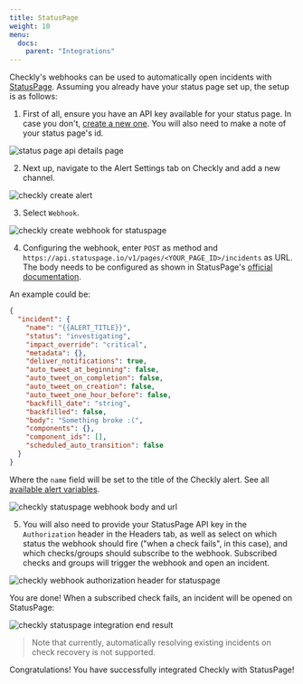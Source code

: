 ```yaml
---
title: StatusPage
weight: 10
menu:
  docs:
    parent: "Integrations"
---
```


Checkly's webhooks can be used to automatically open incidents with [StatusPage](https://www.atlassian.com/software/statuspage). Assuming you already have your status page set up, the setup is as follows:

1. First of all, ensure you have an API key available for your status page. In case you don't, [create a new one](https://support.atlassian.com/statuspage/docs/create-and-manage-api-keys/). You will also need to make a note of your status page's id.

![status page api details page](/docs/images/integrations/statuspage/statuspage-api-page.png)

2. Next up, navigate to the Alert Settings tab on Checkly and add a new channel.

![checkly create alert](/docs/images/integrations/statuspage/statuspage_add_alert.png)

3. Select `Webhook`.

![checkly create webhook for statuspage](/docs/images/integrations/statuspage/statuspage_alert_channels.png)

4. Configuring the webhook, enter `POST` as method and `https://api.statuspage.io/v1/pages/<YOUR_PAGE_ID>/incidents` as URL. The body needs to be configured as shown in StatusPage's [official documentation](https://developer.statuspage.io/#operation/postPagesPageIdIncidents).

An example could be:

```json
{
  "incident": {
    "name": "{{ALERT_TITLE}}",
    "status": "investigating",
    "impact_override": "critical",
    "metadata": {},
    "deliver_notifications": true,
    "auto_tweet_at_beginning": false,
    "auto_tweet_on_completion": false,
    "auto_tweet_on_creation": false,
    "auto_tweet_one_hour_before": false,
    "backfill_date": "string",
    "backfilled": false,
    "body": "Something broke :(",
    "components": {},
    "component_ids": [],
    "scheduled_auto_transition": false
  }
}
```

Where the `name` field will be set to the title of the Checkly alert. See all [available alert variables](/docs/alerting/webhooks/#using-variables).

![checkly statuspage webhook body and url](/docs/images/integrations/statuspage/statuspage_body_url.png)

5. You will also need to provide your StatusPage API key in the `Authorization` header in the Headers tab, as well as select on which status the webhook should fire ("when a check fails", in this case), and which checks/groups should subscribe to the webhook. Subscribed checks and groups will trigger the webhook and open an incident.

![checkly webhook authorization header for statuspage](/docs/images/integrations/statuspage/statuspage_header_auth.png)

You are done! When a subscribed check fails, an incident will be opened on StatusPage:

![checkly statuspage integration end result](/docs/images/integrations/statuspage/statuspage_end_result.png)

> Note that currently, automatically resolving existing incidents on check recovery is not supported.

Congratulations! You have successfully integrated Checkly with StatusPage! 